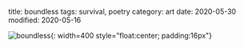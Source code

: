 title: boundless
tags: survival, poetry
category: art
date: 2020-05-30
modified: 2020-05-16

![boundless]({static}/images/boundless.png){: width=400 style="float:center; padding:16px"}    
